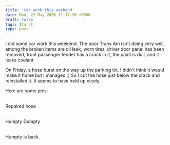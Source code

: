 ```yaml
---
title: 'Car work this weekend'
date: Mon, 22 May 2006 11:17:36 +0000
draft: false
tags: [Cars]
type: post
---
```


I did some car work this weekend. The poor Trans Am isn't doing very well, among the broken items are oil leak, worn tires, driver door panel has been removed, front passenger fender has a crack in it, the paint is dull, and it leaks coolant.

On Friday, a hose burst on the way up the parking lot. I didn't think it would make it home but I managed :) So I cut the hose just below the crack and reinstalled it. It seems to have held up nicely.

Here are some pics:

 [](http://familiarodriguez.smugmug.com/gallery/1482367/1/70919945)   
Repaired hose

 [](http://familiarodriguez.smugmug.com/gallery/1482367/1/70919810)   
Humpty Dumpty

 [](http://familiarodriguez.smugmug.com/gallery/1482367/1/70920034)   
Humpty is back.